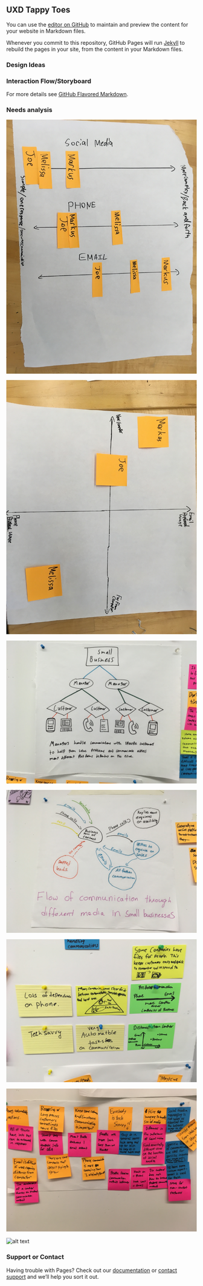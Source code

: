 
## UXD Tappy Toes


You can use the [editor on GitHub](https://github.com/ssreekanth2000/UXD/edit/master/README.md) to maintain and preview the content for your website in Markdown files.

Whenever you commit to this repository, GitHub Pages will run [Jekyll](https://jekyllrb.com/) to rebuild the pages in your site, from the content in your Markdown files.

### Design Ideas



### Interaction Flow/Storyboard



For more details see [GitHub Flavored Markdown](https://guides.github.com/features/mastering-markdown/).

### Needs analysis
![alt text](https://github.com/ssreekanth2000/UXD/blob/master/IMG_2161.JPG "Needs analysis 1")


![alt text](https://github.com/ssreekanth2000/UXD/blob/master/IMG_2162.JPG "Needs analysis 1")



![alt text](https://github.com/ssreekanth2000/UXD/blob/master/IMG_2163.JPG "Needs analysis 1")


![alt text](https://github.com/ssreekanth2000/UXD/blob/master/IMG_2164.JPG "Needs analysis 1")


![alt text](https://github.com/ssreekanth2000/UXD/blob/master/IMG_2165.JPG "Needs analysis 1")

![alt text](https://github.com/ssreekanth2000/UXD/blob/master/IMG_2166.JPG "Needs analysis 1")

![alt text](https://github.com/ssreekanth2000/UXD/blob/master/IMG_2167.JPG "Needs analysis 1")

### Support or Contact

Having trouble with Pages? Check out our [documentation](https://help.github.com/categories/github-pages-basics/) or [contact support](https://github.com/contact) and we’ll help you sort it out.
